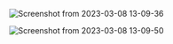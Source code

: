 ![Screenshot from 2023-03-08 13-09-36](https://user-images.githubusercontent.com/101880897/228682830-95a3a3a6-dac3-4cbe-a048-ce3efb2c3033.png)

![Screenshot from 2023-03-08 13-09-50](https://user-images.githubusercontent.com/101880897/228682840-7010cde2-b227-4f3e-9c5a-9940db241926.png)
